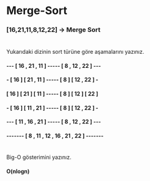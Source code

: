 # Merge-Sort

### [16,21,11,8,12,22] -> Merge Sort

#

Yukarıdaki dizinin sort türüne göre aşamalarını yazınız.

 #### --- [ 16 ,  21 ,  11  ] -----  [ 8  ,  12  ,  22 ] ---
 
 #### - [ 16 ] [ 21 ,  11  ] ----- [ 8  ] [ 12  ,  22 ] -
 
 #### [ 16 ] [ 21 ] [ 11  ] ----- [ 8  ] [ 12  ] [  22 ]
 
 #### - [ 16 ] [ 11 ,  21  ] ----- [ 8  ] [ 12  ,  22 ] -
 
 #### --- [ 11 ,  16 ,  21  ] -----  [ 8  ,  12  ,  22 ] ---
 
 #### ------- [ 8 , 11 , 12 , 16 , 21 , 22 ] -------
 
 #
 
 Big-O gösterimini yazınız.
 
 #### O(nlogn)
